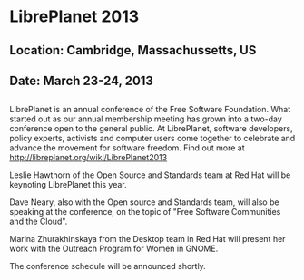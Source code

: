 # LibrePlanet 2013
## Location: Cambridge, Massachussetts, US
## Date: March 23-24, 2013
## 
LibrePlanet is an annual conference of the Free Software Foundation.
What started out as our annual membership meeting has grown into a
two-day conference open to the general public. At LibrePlanet,
software developers, policy experts, activists and computer users
come together to celebrate and advance the movement for software
freedom. Find out more at <http://libreplanet.org/wiki/LibrePlanet2013>

Leslie Hawthorn of the Open Source and Standards team at Red Hat
will be keynoting LibrePlanet this year.

Dave Neary, also with the Open source and Standards team, will
also be speaking at the conference, on the topic of "Free
Software Communities and the Cloud".

Marina Zhurakhinskaya from the Desktop team in Red Hat will present her
work with the Outreach Program for Women in GNOME.

The conference schedule will be announced shortly.
